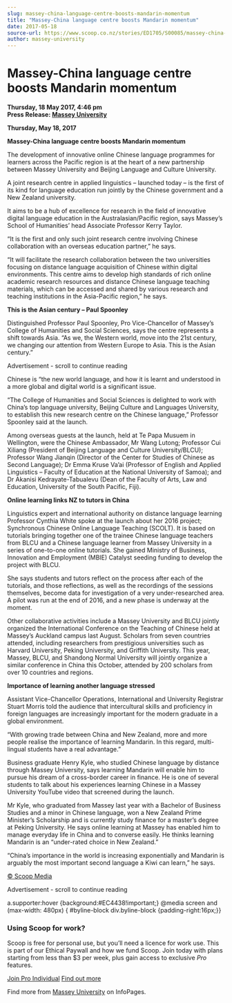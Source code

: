 ```yaml
---
slug: massey-china-language-centre-boosts-mandarin-momentum
title: "Massey-China language centre boosts Mandarin momentum"
date: 2017-05-18
source-url: https://www.scoop.co.nz/stories/ED1705/S00085/massey-china-language-centre-boosts-mandarin-momentum.htm
author: massey-university
---
```

Massey-China language centre boosts Mandarin momentum
=====================================================

**Thursday, 18 May 2017, 4:46 pm**  
**Press Release: [Massey University](https://info.scoop.co.nz/Massey_University)**

**Thursday, May 18, 2017**

**Massey-China language centre boosts Mandarin momentum**

The development of innovative online Chinese language programmes for learners across the Pacific region is at the heart of a new partnership between Massey University and Beijing Language and Culture University.

A joint research centre in applied linguistics – launched today – is the first of its kind for language education run jointly by the Chinese government and a New Zealand university.

It aims to be a hub of excellence for research in the field of innovative digital language education in the Australasian/Pacific region, says Massey’s School of Humanities’ head Associate Professor Kerry Taylor.

“It is the first and only such joint research centre involving Chinese collaboration with an overseas education partner,” he says.

“It will facilitate the research collaboration between the two universities focusing on distance language acquisition of Chinese within digital environments. This centre aims to develop high standards of rich online academic research resources and distance Chinese language teaching materials, which can be accessed and shared by various research and teaching institutions in the Asia-Pacific region,” he says.

**This is the Asian century – Paul Spoonley**

Distinguished Professor Paul Spoonley, Pro Vice-Chancellor of Massey’s College of Humanities and Social Sciences, says the centre represents a shift towards Asia. “As we, the Western world, move into the 21st century, we changing our attention from Western Europe to Asia. This is the Asian century.”

Advertisement - scroll to continue reading





Chinese is “the new world language, and how it is learnt and understood in a more global and digital world is a significant issue.

“The College of Humanities and Social Sciences is delighted to work with China’s top language university, Beijing Culture and Languages University, to establish this new research centre on the Chinese language,” Professor Spoonley said at the launch.

Among overseas guests at the launch, held at Te Papa Musuem in Wellington, were the Chinese Ambassador, Mr Wang Lutong; Professor Cui Xiliang (President of Beijing Language and Culture University/BLCU); Professor Wang Jianqin (Director of the Center for Studies of Chinese as Second Language); Dr Emma Kruse Va’ai (Professor of English and Applied Linguistics – Faculty of Education at the National University of Samoa); and Dr Akanisi Kedrayate-Tabualevu (Dean of the Faculty of Arts, Law and Education, University of the South Pacific, Fiji).

**Online learning links NZ to tutors in China**

Linguistics expert and international authority on distance language learning Professor Cynthia White spoke at the launch about her 2016 project; Synchronous Chinese Online Language Teaching (SCOLT). It is based on tutorials bringing together one of the trainee Chinese language teachers from BLCU and a Chinese language learner from Massey University in a series of one-to-one online tutorials. She gained Ministry of Business, Innovation and Employment (MBIE) Catalyst seeding funding to develop the project with BLCU.

She says students and tutors reflect on the process after each of the tutorials, and those reflections, as well as the recordings of the sessions themselves, become data for investigation of a very under-researched area. A pilot was run at the end of 2016, and a new phase is underway at the moment.

Other collaborative activities include a Massey University and BLCU jointly organized the International Conference on the Teaching of Chinese held at Massey’s Auckland campus last August. Scholars from seven countries attended, including researchers from prestigious universities such as Harvard University, Peking University, and Griffith University. This year, Massey, BLCU, and Shandong Normal University will jointly organize a similar conference in China this October, attended by 200 scholars from over 10 countries and regions.

**Importance of learning another language stressed**

Assistant Vice-Chancellor Operations, International and University Registrar Stuart Morris told the audience that intercultural skills and proficiency in foreign languages are increasingly important for the modern graduate in a global environment.

“With growing trade between China and New Zealand, more and more people realise the importance of learning Mandarin. In this regard, multi-lingual students have a real advantage.”

Business graduate Henry Kyle, who studied Chinese language by distance through Massey University, says learning Mandarin will enable him to pursue his dream of a cross-border career in finance. He is one of several students to talk about his experiences learning Chinese in a Massey University YouTube video that screened during the launch.

Mr Kyle, who graduated from Massey last year with a Bachelor of Business Studies and a minor in Chinese language, won a New Zealand Prime Minister’s Scholarship and is currently study finance for a master’s degree at Peking University. He says online learning at Massey has enabled him to manage everyday life in China and to converse easily. He thinks learning Mandarin is an “under-rated choice in New Zealand.”

“China’s importance in the world is increasing exponentially and Mandarin is arguably the most important second language a Kiwi can learn,” he says.

[© Scoop Media](http://www.scoop.co.nz/about/terms.html)  

Advertisement - scroll to continue reading



a.supporter:hover {background:#EC4438!important;} @media screen and (max-width: 480px) { #byline-block div.byline-block {padding-right:16px;}}

### Using Scoop for work?

Scoop is free for personal use, but you’ll need a licence for work use. This is part of our Ethical Paywall and how we fund Scoop. Join today with plans starting from less than $3 per week, plus gain access to exclusive _Pro_ features.  
  
[Join Pro Individual](https://pro.scoop.co.nz/Individual/?from=ProIn24) [Find out more](https://pro.scoop.co.nz/using-scoop-for-work/?from=ProIn24)

Find more from [Massey University](https://info.scoop.co.nz/Massey_University) on InfoPages.